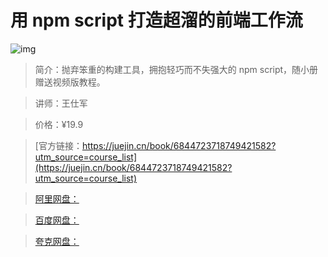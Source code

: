 # 用 npm script 打造超溜的前端工作流

![img](../../assets/15fd699517c3c6a4~tplv-t2oaga2asx-no-mark:280:280:200:280.png)

> 简介：抛弃笨重的构建工具，拥抱轻巧而不失强大的 npm script，随小册赠送视频版教程。

> 讲师：王仕军

> 价格：¥19.9

> [官方链接：https://juejin.cn/book/6844723718749421582?utm_source=course_list](https://juejin.cn/book/6844723718749421582?utm_source=course_list)

> [阿里网盘：]()

> [百度网盘：]()

> [夸克网盘：]()
